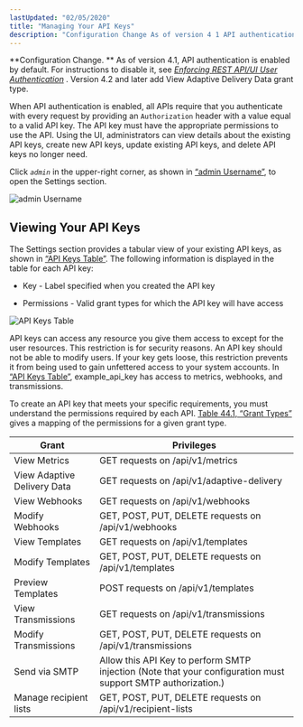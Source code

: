 ```yaml
---
lastUpdated: "02/05/2020"
title: "Managing Your API Keys"
description: "Configuration Change As of version 4 1 API authentication is enabled by default For instructions to disable it see Chapter 21 Enforcing REST API UI User Authentication Version 4 2 and later add View Adaptive Delivery Data grant type When API authentication is enabled all AP Is require that you..."
---
```



<a name="idp4092960"></a> 

**Configuration Change. ** As of version 4.1, API authentication is enabled by default. For instructions to disable it, see [*Enforcing REST API/UI User Authentication*](/momentum/4/auth) . Version 4.2 and later add View Adaptive Delivery Data grant type.

When API authentication is enabled, all APIs require that you authenticate with every request by providing an `Authorization` header with a value equal to a valid API key. The API key must have the appropriate permissions to use the API. Using the UI, administrators can view details about the existing API keys, create new API keys, update existing API keys, and delete API keys no longer need.

Click *`admin`* in the upper-right corner, as shown in [“admin Username”](/momentum/4/web-ui-apikeys#figure_username_icon), to open the Settings section.

<a name="figure_username_icon"></a> 


![admin Username](images/username_icon.png)

## <a name="web-ui.apikeys.viewing"></a> Viewing Your API Keys

The Settings section provides a tabular view of your existing API keys, as shown in [“API Keys Table”](/momentum/4/web-ui-apikeys#figure_apikeys_list). The following information is displayed in the table for each API key:

*   Key - Label specified when you created the API key

*   Permissions - Valid grant types for which the API key will have access

<a name="figure_apikeys_list"></a> 


![API Keys Table](images/apikeys_list.png)

API keys can access any resource you give them access to except for the user resources. This restriction is for security reasons. An API key should not be able to modify users. If your key gets loose, this restriction prevents it from being used to gain unfettered access to your system accounts. In [“API Keys Table”](/momentum/4/web-ui-apikeys#figure_apikeys_list), example_api_key has access to metrics, webhooks, and transmissions.

To create an API key that meets your specific requirements, you must understand the permissions required by each API. [Table 44.1, “Grant Types”](/momentum/4/web-ui-apikeys#table_grant_types) gives a mapping of the permissions for a given grant type.

<a name="table_grant_types"></a> 


| Grant | Privileges |
| --- | --- |
| View Metrics | GET requests on /api/v1/metrics |
| View Adaptive Delivery Data | GET requests on /api/v1/adaptive-delivery |
| View Webhooks | GET requests on /api/v1/webhooks |
| Modify Webhooks | GET, POST, PUT, DELETE requests on /api/v1/webhooks |
| View Templates | GET requests on /api/v1/templates |
| Modify Templates | GET, POST, PUT, DELETE requests on /api/v1/templates |
| Preview Templates | POST requests on /api/v1/templates |
| View Transmissions | GET requests on /api/v1/transmissions |
| Modify Transmissions | GET, POST, PUT, DELETE requests on /api/v1/transmissions |
| Send via SMTP | Allow this API Key to perform SMTP injection (Note that your configuration must support SMTP authorization.) |
| Manage recipient lists | GET, POST, PUT, DELETE requests on /api/v1/recipient-lists |